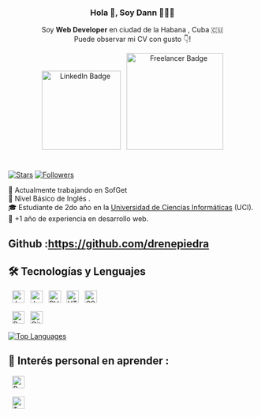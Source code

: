 <div align="center">
    <p align="center"> 
        <h3 align="center">Hola 👋, Soy Dann 👨🏻‍💻</h3>
        <p>Soy
        <strong> Web Developer</strong> 
        en ciudad de la Habana , Cuba 🇨🇺
        <br />  
        Puede observar mi CV con gusto 👇!  
        </p>
    </p>
    <p>
       <a href="https://www.linkedin.com/in/daniel-rene-piedra-sifontes-71b88527b/" target="_blank"><img src="https://img.shields.io/badge/-LinkedIn-blue?style=flat-square&logo=Linkedin&logoColor=white" alt="LinkedIn Badge" width="160" /></a>
        &nbsp;
        <img src="https://img.shields.io/badge/Freelancer-29B2FE?style=for-the-badge&logo=Freelancer&logoColor=white" alt="Freelancer Badge" width="196" />
    </p>
 
</div>

#

[<img src="https://img.shields.io/github/stars/MaxwelldanielR?affiliations=OWNER&color=%23ffe411&label=GitHub%20Stars&logo=github&logoColor=%23fffFF&style=flat" alt="Stars" title="Stars" />][knowledge_anchor]
[<img src="https://img.shields.io/github/followers/MaxwelldanielR?affiliations=OWNER&label=Followers&logo=github&logoColor=%23fffFF&style=flat" alt="Followers" title="Followers" />][knowledge_anchor]

🔭 Actualmente trabajando en SofGet<br/>
🌱 Nivel Básico de Inglés .<br/>
🎓 Estudiante de 2do año en la [Universidad de Ciencias Informáticas](https://www.uci.cu/en) (UCI).<br/>
💼 +1 año de experiencia en desarrollo web.<br/>

## Github :https://github.com/drenepiedra

## 🛠 Tecnologías y Lenguajes

<a name="knowledge"></a>


&nbsp;
[<img src="https://img.shields.io/badge/Java-282C34?logo=openjdk&logoColor=ed8b00" alt="Java logo" title="Java" height="25" />][knowledge_anchor]
&nbsp;
[<img src="https://img.shields.io/badge/JavaScript-282C34?logo=javascript&logoColor=F7DF1E" alt="JavaScript logo" title="JavaScript" height="25" />][knowledge_anchor]
&nbsp;
[<img src="https://img.shields.io/badge/PHP-282C34?logo=php&logoColor=777bb4" alt="PHP logo" title="PHP" height="25" />][knowledge_anchor]
&nbsp;
[<img src="https://img.shields.io/badge/HTML5-282C34?logo=html5&logoColor=E34F26" alt="HTML5 logo" title="HTML5" height="25" />][knowledge_anchor]
&nbsp;
[<img src="https://img.shields.io/badge/CSS3-282C34?logo=css3&logoColor=1572B6" alt="CSS3 logo" title="CSS3" height="25" />][knowledge_anchor]
&nbsp;


&nbsp;
[<img src="https://img.shields.io/badge/Bootstrap-282C34?logo=bootstrap" alt="Bootstrap logo" title="Bootstrap" height="25" />][knowledge_anchor]
&nbsp;
[<img src="https://img.shields.io/badge/Git-282C34?logo=git&logoColor=F05032" alt="Git logo" title="Git" height="25" />][knowledge_anchor]
&nbsp;

[![Top Languages](https://github-readme-stats.vercel.app/api/top-langs/?username=MaykDev97&layout=compact)](https://github.com/MayDev97)

<a name="learning-now"></a>

## 👾 Interés personal en aprender :


&nbsp;
[<img src="https://img.shields.io/badge/React-282C34?logo=react&logoColor=61DAFB" alt="React logo" title="React" height="25" />][learning_next_anchor]
&nbsp;

&nbsp;
[<img src="https://img.shields.io/badge/Nuxt-282C34?logo=nuxtdotjs&logoColor=00DC82" alt="TypeScript logo" title="TypeScript" height="25" />][learning_next_anchor]
&nbsp;




#

[knowledge_anchor]: #Dann-freelancerhttpsimgshieldsiobadgefreelancer-29b2festylefor-the-badgelogofreelancerlogocolorwhite
[learning_now_anchor]: #-Tecnologías-y-Lenguajes
[learning_next_anchor]: #--Interés-personal-en-aprender
